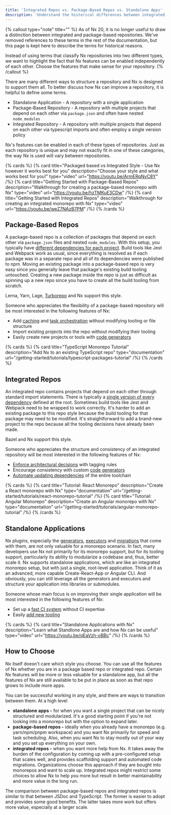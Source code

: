 ```yaml
---
title: 'Integrated Repos vs. Package-Based Repos vs. Standalone Apps'
description: 'Understand the historical differences between integrated, package-based, and standalone repositories in Nx, and how to choose the right approach for your needs.'
---
```


{% callout type="note" title="" %}
As of Nx 20, it is no longer useful to draw a distinction between integrated and package-based repositories. We've removed references to these terms in the rest of the documentation, but this page is kept here to describe the terms for historical reasons.

Instead of using terms that classify Nx repositories into two different types, we want to highlight the fact that Nx features can be enabled independently of each other. Choose the features that make sense for your repository.
{% /callout %}

There are many different ways to structure a repository and Nx is designed to support them all. To better discuss how Nx can improve a repository, it is helpful to define some terms.

- Standalone Application - A repository with a single application
- Package-Based Repository - A repository with multiple projects that depend on each other via `package.json` and often have nested `node_modules`
- Integrated Repository - A repository with multiple projects that depend on each other via typescript imports and often employ a single version policy

Nx's features can be enabled in each of these types of repositories. Just as each repository is unique and may not exactly fit in one of these categories, the way Nx is used will vary between repositories.

{% cards %}
{% card title="Packaged based vs Integrated Style - Use Nx however it works best for you" description="Choose your style and what works best for you!" type="video" url="https://youtu.be/ArmERpNvC8Y" /%}
{% card title="Getting Started with Package-Based Repos" description="Walkthrough for creating a package-based monorepo with Nx" type="video" url="https://youtu.be/hzTMKuE3CDw" /%}
{% card title="Getting Started with Integrated Repos" description="Walkthrough for creating an integrated monorepo with Nx" type="video" url="https://youtu.be/weZ7NAzB7PM" /%}
{% /cards %}

## Package-Based Repos

A package-based repo is a collection of packages that depend on each other via `package.json` files and nested `node_modules`. With this setup, you typically have [different dependencies for each project](/concepts/decisions/dependency-management). Build tools like Jest and Webpack work as usual, since everything is resolved as if each package was in a separate repo and all of its dependencies were published to npm. Moving an existing package into a package-based repo is very easy since you generally leave that package's existing build tooling untouched. Creating a new package inside the repo is just as difficult as spinning up a new repo since you have to create all the build tooling from scratch.

Lerna, Yarn, Lage, [Turborepo](/recipes/adopting-nx/from-turborepo) and Nx support this style.

Someone who appreciates the flexibility of a package-based repository will be most interested in the following features of Nx:

- Add [caching](/features/cache-task-results) and [task orchestration](/features/run-tasks) without modifying tooling or file structure
- Import existing projects into the repo without modifying their tooling
- Easily create new projects or tools with [code generators](/features/generate-code)

{% cards %}
{% card title="TypeScript Monorepo Tutorial" description="Add Nx to an existing TypeScript repo" type="documentation" url="/getting-started/tutorials/typescript-packages-tutorial" /%}
{% /cards %}

## Integrated Repos

An integrated repo contains projects that depend on each other through standard import statements. There is typically a [single version of every dependency](/concepts/decisions/dependency-management) defined at the root. Sometimes build tools like Jest and Webpack need to be wrapped to work correctly. It's harder to add an existing package to this repo style because the build tooling for that package may need to be modified. It's straightforward to add a brand-new project to the repo because all the tooling decisions have already been made.

Bazel and Nx support this style.

Someone who appreciates the structure and consistency of an integrated repository will be most interested in the following features of Nx:

- [Enforce architectural decisions](/features/enforce-module-boundaries) with tagging rules
- Encourage consistency with custom [code generators](/features/generate-code)
- [Automate updating dependencies](/features/automate-updating-dependencies) of the entire toolchain

{% cards %}
{% card title="Tutorial: React Monorepo" description="Create a React monorepo with Nx" type="documentation" url="/getting-started/tutorials/react-monorepo-tutorial" /%}
{% card title="Tutorial: Angular Monorepo" description="Create an Angular monorepo with Nx" type="documentation" url="/getting-started/tutorials/angular-monorepo-tutorial" /%}
{% /cards %}

## Standalone Applications

Nx plugins, especially the [generators](/features/generate-code), [executors](/concepts/executors-and-configurations) and [migrations](/features/automate-updating-dependencies) that come with them, are not only valuable for a monorepo scenario. In fact, many developers use Nx not primarily for its monorepo support, but for its tooling support, particularly its ability to modularize a codebase and, thus, better scale it. Nx supports standalone applications, which are like an integrated monorepo setup, but with just a single, root-level application. Think of it as an advanced, more capable Create-React-App or Angular CLI. And obviously, you can still leverage all the generators and executors and structure your application into libraries or submodules.

Someone whose main focus is on improving their single application will be most interested in the following features of Nx:

- Set up a [fast CI system](/ci/intro/ci-with-nx) without CI expertise
- Easily [add new tooling](/plugin-registry)

{% cards %}
{% card title="Standalone Applications with Nx" description="Learn what Standlone Apps are and how Nx can be useful" type="video" url="https://youtu.be/qEaVzh-oBBc" /%}
{% /cards %}

## How to Choose

Nx itself doesn't care which style you choose. You can use all the features of Nx whether you are in a package based repo or integrated repo. Certain Nx features will be more or less valuable for a standalone app, but all the features of Nx are still available to be put in place as soon as that repo grows to include more apps.

You can be successful working in any style, and there are ways to transition between them. At a high level

- **standalone apps -** for when you want a single project that can be nicely structured and modularized. It's a good starting point if you're not looking into a monorepo but with the option to expand later.
- **package-based repos -** ideally when you already have a monorepo (e.g. yarn/npm/pnpm workspace) and you want Nx primarily for speed and task scheduling. Also, when you want Nx to stay mostly out of your way and you set up everything on your own.
- **integrated repos -** when you want more help from Nx. It takes away the burden of the configuration by coming up with a pre-configured setup that scales well, and provides scaffolding support and automated code migrations. Organizations choose this approach if they are bought into monorepos and want to scale up. Integrated repos might restrict some choices to allow Nx to help you more but result in better maintainability and more value in the long run.

The comparison between package-based repos and integrated repos is similar to that between JSDoc and TypeScript. The former is easier to adopt and provides some good benefits. The latter takes more work but offers more value, especially at a larger scale.
